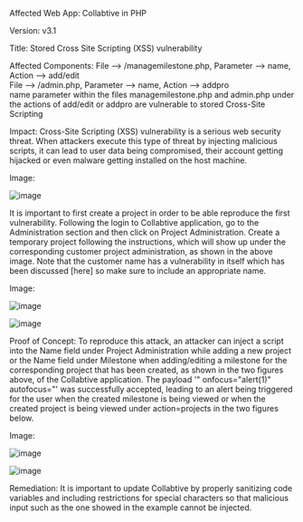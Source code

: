 Affected Web App: Collabtive in PHP

Version: v3.1

Title: Stored Cross Site Scripting (XSS) vulnerability

Affected Components: File --> /managemilestone.php, Parameter --> name, Action --> add/edit <br>
File --> /admin.php, Parameter --> name, Action --> addpro <br>
name parameter within the files managemilestone.php and admin.php under the actions of add/edit or addpro are vulnerable to stored Cross-Site Scripting

Impact: Cross-Site Scripting (XSS) vulnerability is a serious web security threat. When attackers execute this type of threat by injecting malicious scripts, it can lead to user data being compromised, their account getting hijacked or even malware getting installed on the host machine.

Image: 

![image](https://github.com/user-attachments/assets/81a1ca0a-6f11-433c-b2c0-1a45d55698ed)

It is important to first create a project in order to be able reproduce the first vulnerability. Following the login to Collabtive application, go to the Administration section and then click on Project Administration. Create a temporary project following the instructions, which will show up under the corresponding customer project administration, as shown in the above image. Note that the customer name has a vulnerability in itself which has been discussed [here] so make sure to include an appropriate name.

Image: 

![image](https://github.com/user-attachments/assets/533df32a-fc93-4e38-8865-36327d1d2573)

![image](https://github.com/user-attachments/assets/2d8fd1ee-2ada-482d-b44d-5e98333fe589)

Proof of Concept: To reproduce this attack, an attacker can inject a script into the Name field under Project Administration while adding a new project or the Name field under Milestone when adding/editing a milestone for the corresponding project that has been created, as shown in the two figures above, of the Collabtive application. The payload '" onfocus="alert(1)" autofocus="' was successfully accepted, leading to an alert being triggered for the user when the created milestone is being viewed or when the created project is being viewed under action=projects in the two figures below.

Image:

![image](https://github.com/user-attachments/assets/d52b1f80-7edc-4222-bfc5-bc47ae5df019)

![image](https://github.com/user-attachments/assets/7bfa0b13-2064-4cee-bd53-199b6096a4ad)



Remediation: It is important to update Collabtive by properly sanitizing code variables and including restrictions for special characters so that malicious input such as the one showed in the example cannot be injected. 
